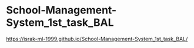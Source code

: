 # School-Management-System_1st_task_BAL

https://israk-ml-1999.github.io/School-Management-System_1st_task_BAL/
